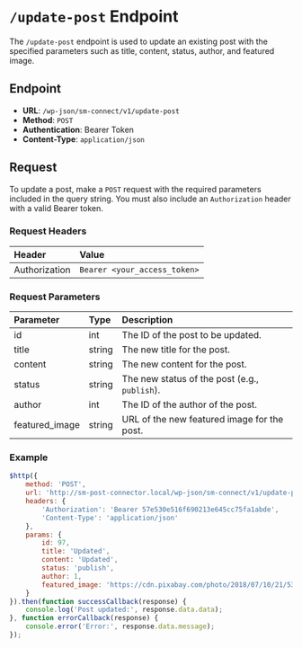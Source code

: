 # `/update-post` Endpoint
The `/update-post` endpoint is used to update an existing post with the specified parameters such as title, content, status, author, and featured image.

## Endpoint
- **URL**: `/wp-json/sm-connect/v1/update-post`
- **Method**: `POST`
- **Authentication**: Bearer Token
- **Content-Type**: `application/json`

## Request
To update a post, make a `POST` request with the required parameters included in the query string. You must also include an `Authorization` header with a valid Bearer token.

### Request Headers

| Header           | Value                                          | 
|:-----------------|:-----------------------------------------------| 
| Authorization    | `Bearer <your_access_token>`                   | 


### Request Parameters
| Parameter        | Type   | Description                                       |
|:-----------------|:-------|:--------------------------------------------------|
| id               | int    | The ID of the post to be updated.                 |
| title            | string | The new title for the post.                       |
| content          | string | The new content for the post.                     |
| status           | string | The new status of the post (e.g., `publish`).     |
| author           | int    | The ID of the author of the post.                 |
| featured_image   | string | URL of the new featured image for the post.       |

### Example 
```javascript
$http({
    method: 'POST',
    url: 'http://sm-post-connector.local/wp-json/sm-connect/v1/update-post',
    headers: {
        'Authorization': 'Bearer 57e530e516f690213e645cc75fa1abde',
        'Content-Type': 'application/json'
    },
    params: {
        id: 97,
        title: 'Updated',
        content: 'Updated',
        status: 'publish',
        author: 1,
        featured_image: 'https://cdn.pixabay.com/photo/2018/07/10/21/53/tournament-3529744_1280.jpg'
    }
}).then(function successCallback(response) {
    console.log('Post updated:', response.data.data);
}, function errorCallback(response) {
    console.error('Error:', response.data.message);
});
```